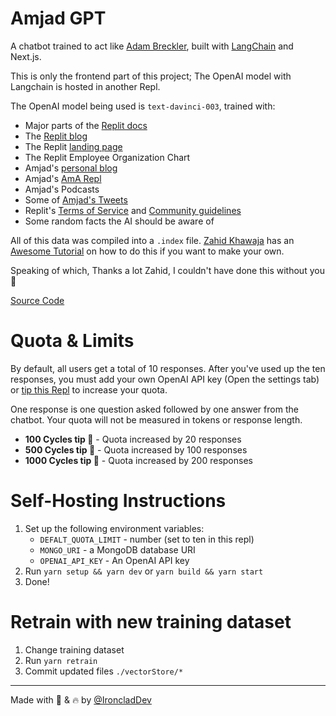 # Amjad GPT

A chatbot trained to act like [Adam Breckler](https://twitter.com/amasad), built with [LangChain](https://twitter.com/langchainai) and Next.js.

This is only the frontend part of this project; The OpenAI model with Langchain is hosted in another Repl.

The OpenAI model being used is `text-davinci-003`, trained with:
 - Major parts of the [Replit docs](https://docs.replit.com)
 - The [Replit blog](https://blog.replit.com)
 - The Replit [landing page](https://replit.com)
 - The Replit Employee Organization Chart
 - Amjad's [personal blog](https://amasad.me)
 - Amjad's [AmA Repl](https://replit.com/@amasad/AmA?v=1)
 - Amjad's Podcasts
 - Some of [Amjad's Tweets](https://twitter.com/amasad)
 - Replit's [Terms of Service](https://replit.com/site/terms) and [Community guidelines](https://welcome.moderation.repl.co)
 - Some random facts the AI should be aware of

All of this data was compiled into a `.index` file.  [Zahid Khawaja](https://twitter.com/chillzaza_) has an [Awesome Tutorial](https://replit.com/@zahidkhawaja/Replit-Assistant?v=1) on how to do this if you want to make your own.

Speaking of which, Thanks a lot Zahid, I couldn't have done this without you 🙏

[Source Code](https://github.com/Conner1115/Amjad-GPT)

# Quota & Limits

By default, all users get a total of 10 responses.  After you've used up the ten responses, you must add your own OpenAI API key (Open the settings tab) or [tip this Repl](https://ai.repl.page/__repl) to increase your quota.

One response is one question asked followed by one answer from the chatbot.  Your quota will not be measured in tokens or response length.

 - **100 Cycles tip 🍬** - Quota increased by 20 responses
 - **500 Cycles tip 🍕** - Quota increased by 100 responses
 - **1000 Cycles tip 🌯** - Quota increased by 200 responses

# Self-Hosting Instructions

1. Set up the following environment variables:
   - `DEFALT_QUOTA_LIMIT` - number (set to ten in this repl)
   - `MONGO_URI` - a MongoDB database URI
   - `OPENAI_API_KEY` - An OpenAI API key
2. Run `yarn setup && yarn dev` or `yarn build && yarn start`
3. Done!

# Retrain with new training dataset

1. Change training dataset
2. Run `yarn retrain`
3. Commit updated files `./vectorStore/*`
---

Made with 🧠 & 🔥 by [@IroncladDev](https://twitter.com/IroncladDev)